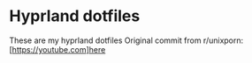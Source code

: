 # Hyprland dotfiles
These are my hyprland dotfiles
Original commit from r/unixporn: [https://youtube.com]here
